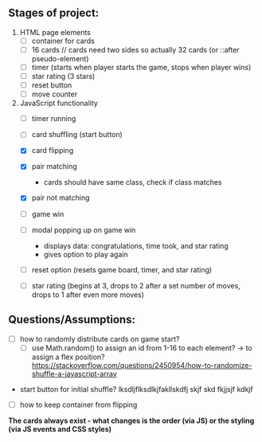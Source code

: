 ## Stages of project:

1. HTML page elements    
    - [ ] container for cards
    - [ ] 16 cards // cards need two sides  so actually 32 cards (or ::after pseudo-element)
    - [ ] timer (starts when player starts the game, stops when player wins)
    - [ ] star rating (3 stars)
    - [ ] reset button
    - [ ] move counter
1. JavaScript functionality
    - [ ] timer running
    - [ ] card shuffling (start button)
    - [x] card flipping
    - [x] pair matching
        - cards should have same class, check if class matches
    - [x] pair not matching
    - [ ] game win
    - [ ] modal popping up on game win
        - displays data: congratulations, time took, and star rating
        - gives option to play again
    - [ ] reset option (resets game board, timer, and star rating)
    - [ ] star rating (begins at 3, drops to 2 after a set number of moves, drops to 1 after even more moves)


## Questions/Assumptions:
- [ ] how to randomly distribute cards on game start?
    - [ ] use Math.random() to assign an id from 1-16 to each element? -> to assign a flex position?
     https://stackoverflow.com/questions/2450954/how-to-randomize-shuffle-a-javascript-array
- start button for initial shuffle? lksdljflksdlkjfakllskdfj  skjf skd  fkjjsjf kdkjf
- [ ] how to keep container from flipping

**The cards always exist - what changes is the order (via JS) or the styling (via JS events and CSS styles)**
